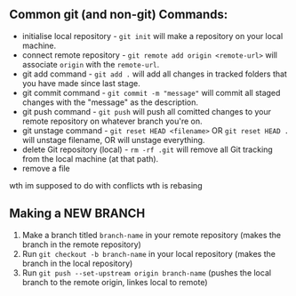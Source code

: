 ## Common git (and non-git) Commands:
- initialise local repository - `git init` will make a repository on your local machine.
- connect remote repository - `git remote add origin <remote-url>` will associate `origin` with the `remote-url`.
- git add command - `git add .` will add all changes in tracked folders that you have made since last stage.
- git commit command - `git commit -m "message"` will commit all staged changes with the "message" as the description.
- git push command - `git push` will push all comitted changes to your remote repository on whatever branch you're on.
- git unstage command - `git reset HEAD <filename>` OR `git reset HEAD .` will unstage filename, OR will unstage everything.
- delete Git repository (local) - `rm -rf .git` will remove all Git tracking from the local machine (at that path).
- remove a file 

 wth im supposed to do with conflicts
 wth is rebasing


## Making a **NEW BRANCH**
1. Make a branch titled `branch-name` in your remote repository (makes the branch in the remote repository)
2. Run `git checkout -b branch-name` in your local repository (makes the branch in the local repository)
3. Run `git push --set-upstream origin branch-name` (pushes the local branch to the remote origin, linkes local to remote)